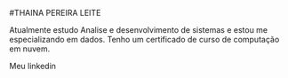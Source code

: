 #THAINA PEREIRA LEITE

Atualmente estudo Analise e desenvolvimento de sistemas e estou me especializando em dados. Tenho um certificado de curso de computação em nuvem.

Meu linkedin